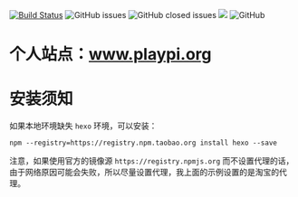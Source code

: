 [![Build Status](https://travis-ci.org/iplaypi/iplaypi.github.io.svg?branch=source)](https://travis-ci.org/iplaypi/iplaypi.github.io) ![GitHub issues](https://img.shields.io/github/issues/iplaypi/iplaypi.github.io?color=blue&style=flat) ![GitHub closed issues](https://img.shields.io/github/issues-closed/iplaypi/iplaypi.github.io?color=red&style=flat) ![](https://img.shields.io/badge/language-markdown-orange.svg) ![GitHub](https://img.shields.io/github/license/iplaypi/iplaypi.github.io?color=green)

# 个人站点：www.playpi.org


# 安装须知


如果本地环境缺失 `hexo` 环境，可以安装：

```
npm --registry=https://registry.npm.taobao.org install hexo --save
```

注意，如果使用官方的镜像源 `https://registry.npmjs.org` 而不设置代理的话，由于网络原因可能会失败，所以尽量设置代理，我上面的示例设置的是淘宝的代理。


